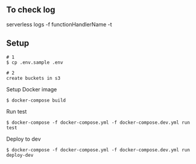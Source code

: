 ## To check log
serverless logs -f functionHandlerName -t

## Setup
```
# 1
$ cp .env.sample .env

# 2
create buckets in s3
```

Setup Docker image
```
$ docker-compose build
```


Run test

```
$ docker-compose -f docker-compose.yml -f docker-compose.dev.yml run test
```

Deploy to dev
```
$ docker-compose -f docker-compose.yml -f docker-compose.dev.yml run deploy-dev
```

